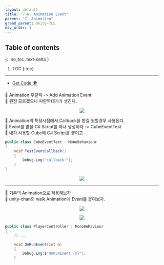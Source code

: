 ```yaml
---
layout: default
title: "7-6. Animation Event"
parent: "7. Animation"
grand_parent: Unity-기초
nav_order: 1
---
```


## Table of contents
{: .no_toc .text-delta }

1. TOC
{:toc}

---

* [Get Code 🌍](https://github.com/EasyCoding-7/unity_tutorials/tree/7.6)

👺 Animation 우클릭 -> Add Animation Event<br>
👺 뭔진 모르겠으나 파란짝대기가 생긴다.

<p align="center">
  <img src="https://taehyungs-programming-blog.github.io/blog/assets/images/csharp/unity/unity-7-6-1.png"/>
</p>

👺 Animation의 특정시점에서 Callback을 받길 원할경우 사용된다.<br>
👺 Event를 받을 C# Script를 하나 생성하자 -> CubeEventTest<br>
👺 내가 사용할 Cube에 C# Script를 붙이고

```csharp
public class CubeEventTest : MonoBehaviour
{
    void TestEventCallback()
    {
        Debug.Log("callback!");
    }
}
```

<p align="center">
  <img src="https://taehyungs-programming-blog.github.io/blog/assets/images/csharp/unity/unity-7-6-2.png"/>
</p>

---

👺 기존의 Animation으로 적용해보자<br>
👺 unity-chan의 walk Animation에 Event를 붙여보자.

<p align="center">
  <img src="https://taehyungs-programming-blog.github.io/blog/assets/images/csharp/unity/unity-7-6-3.png"/>
</p>

<p align="center">
  <img src="https://taehyungs-programming-blog.github.io/blog/assets/images/csharp/unity/unity-7-6-4.png"/>
</p>

```csharp
public class PlayerController : MonoBehaviour
{
	// ...

	void OnRunEvent(int n)
    {
		Debug.Log($"OnRunEvent {n}");
    }
```